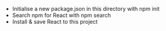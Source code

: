 - Initialise a new package.json in this directory with npm init
- Search npm for React with npm search
- Install & save React to this project